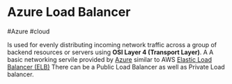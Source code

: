 # Azure Load Balancer
#Azure #cloud 

Is used for evenly distributing incoming network traffic across a group of backend resources or servers using **OSI Layer 4 (Transport Layer)**. A A basic networking servile provided by [Azure](-=%20Azure%20=-/Azure.md) similar to AWS [Elastic Load Balancer (ELB)](-=%20AWS%20=-/--%20Compute%20--/Elastic%20Load%20Balancer%20(ELB).md) There can be a Public Load Balancer as well as Private Load balancer.

